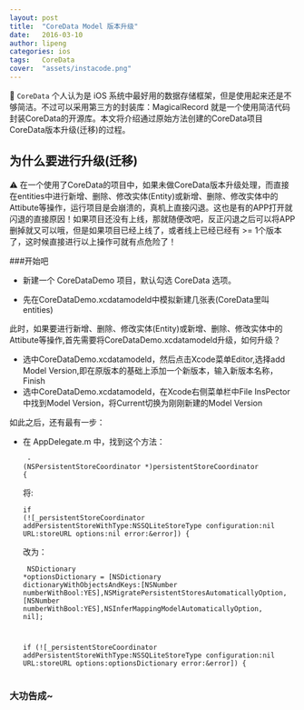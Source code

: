 ```yaml
---
layout: post
title:  "CoreData Model 版本升级"
date:   2016-03-10 
author: lipeng
categories: ios
tags:	CoreData 
cover:  "assets/instacode.png"
---
```

 
🔨  `CoreData` 个人认为是 iOS 系统中最好用的数据存储框架，但是使用起来还是不够简洁。不过可以采用第三方的封装库：MagicalRecord  就是一个使用简洁代码封装CoreData的开源库。本文将介绍通过原始方法创建的CoreData项目CoreData版本升级(迁移)的过程。

## 为什么要进行升级(迁移)

⚠️ 在一个使用了CoreData的项目中，如果未做CoreData版本升级处理，而直接在entities中进行新增、删除、修改实体(Entity)或新增、删除、修改实体中的Attibute等操作，运行项目是会崩溃的，真机上直接闪退。这也是有的APP打开就闪退的直接原因！如果项目还没有上线，那就随便改吧，反正闪退之后可以将APP删掉就又可以哦，但是如果项目已经上线了，或者线上已经已经有 >= 1个版本了，这时候直接进行以上操作可就有点危险了！

###开始吧
 
 - 新建一个 CoreDataDemo 项目，默认勾选 CoreData 选项。

 - 先在CoreDataDemo.xcdatamodeld中模拟新建几张表(CoreData里叫entities)

此时，如果要进行新增、删除、修改实体(Entity)或新增、删除、修改实体中的Attibute等操作,首先需要将CoreDataDemo.xcdatamodeld升级，如何升级？

 - 选中CoreDataDemo.xcdatamodeld，然后点击Xcode菜单Editor,选择add Model Version,即在原版本的基础上添加一个新版本，输入新版本名称，Finish
 - 选中CoreDataDemo.xcdatamodeld，在Xcode右侧菜单栏中File InsPector中找到Model Version，将Current切换为刚刚新建的Model Version
 
如此之后，还有最有一步：

- 在 AppDelegate.m 中，找到这个方法：<pre><code class="hljs javascript"> - (NSPersistentStoreCoordinator *)persistentStoreCoordinator {</code></pre> 将:<pre><code class="hljs javascript">if (![_persistentStoreCoordinator addPersistentStoreWithType:NSSQLiteStoreType configuration:nil URL:storeURL options:nil error:&error]) { </code></pre> 改为：<pre><code class="hljs javascript">
 NSDictionary *optionsDictionary = [NSDictionary dictionaryWithObjectsAndKeys:[NSNumber numberWithBool:YES],NSMigratePersistentStoresAutomaticallyOption, [NSNumber numberWithBool:YES],NSInferMappingModelAutomaticallyOption, nil];
    
    if (![_persistentStoreCoordinator addPersistentStoreWithType:NSSQLiteStoreType configuration:nil URL:storeURL options:optionsDictionary error:&error]) { </code></pre>


### 大功告成~



 


